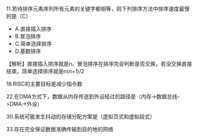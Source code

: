 11.若待排序元素序列所有元素的关键字都相等，则下列排序方法中排序速度最慢的是（C）

- A.直接插入排序
- B.冒泡排序
- C.简单选择排序
- D.基数排序

【解析】直接插入排序就是n，冒泡排序在排序完会判断是否交换，若没交换直接结束。简单选择排序就是n(n+1)/2

18.RISC的主要目标是减少指令数

22.在DMA方式下，数据从内存传送到外设经过的路径是（内存->数据总线->DMA->外设）

30.系统可能发生抖动的存储分配方案是（虚拟页式和虚拟段式）

33.存在完全保证数据准确传输到目的地的网络
